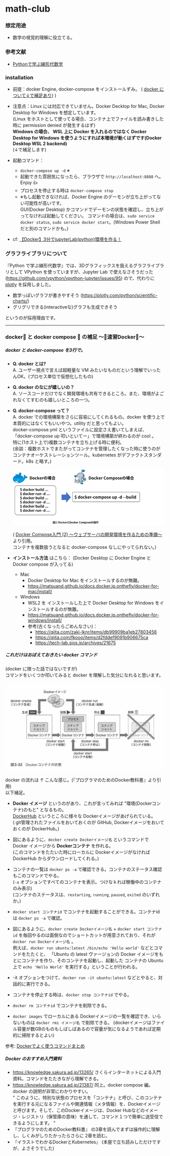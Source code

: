 # math-club

### 想定用途
- 数学の視覚的理解に役立てる。

### 参考文献
- [Pythonで学ぶ線形代数学](https://www.amazon.co.jp/dp/B08BP19MMK)


### installation

- 前提：docker Engine, docker-compose をインストールずみ。 ( [docker について↓で補足あり](#docker-%E3%81%A8-docker-compose--%E3%81%AE%E8%A3%9C%E8%B6%B3)) )

- 注意点：Linux には対応できていません。Docker Decktop for Mac, Docker Desktop for Windows を想定しています。  
 (Linux をホストとして使ってる場合、コンテナ上でファイルを読み書きした時に permission denied が発生するはず)  
 **Windows の場合、  WSL 上に Docker を入れるのではなく Docker Desktop for Windows を使うようにすれば本環境が動くはずです(Docker Desktop WSL 2 backend)**  
 (↓で補足します)
- 起動コマンド：
  - `docker-compose up -d` ※
  - 起動できた雰囲気になったら、ブラウザで `http://localhost:8888` へ。Enjoy 👍
  - プロセスを停止する時は `docker-compose stop`
  - ※もし起動できなければ、Docker Engine のデーモンが立ち上がってない可能性が高いです。  
  GUI(Docker Desktop) かコマンドでデーモンの状態を確認し、立ち上がってなければ起動してください。
  コマンドの場合は、`sudo service docker status`, `sudo service docker start`。(Windows Power Shell だと別のコマンドかも。)


- cf: [【Docker】3分でjupyterLab(python)環境を作る！](https://qiita.com/hgaiji/items/edf71435d0565257f980)

### グラフライブラリについて
『Python で学ぶ線形代数学』では、3Dグラフィックスを扱えるグラフライブラリとして VPython を使っていますが、Jupyter Lab で使えなさそうだった(https://github.com/vpython/vpython-jupyter/issues/95) ので、代わりに [plotly](https://plotly.com/python/getting-started/) を採用しました。
- 数学っぽいグラフが書きやすそう (https://plotly.com/python/scientific-charts/)
- グリグリできる(interactiveな)グラフも生成できそう

というのが採用理由です。

---

### docker🐳 と docker compose 🐙 の補足 ～🏃速習Docker🏃～
##### docker と docker-compose を3行で。

- **Q. docker とは?**  
A. ユーザー視点で言えば超軽量な VM みたいなものだという理解でいったんOK。(プロセス単位で仮想化したもの)
- **Q. docker のなにが嬉しいの？**  
A. ソースコードだけでなく開発環境も共有できるところ。また、環境がよごれなくてすむのも嬉しいところの一つ。
- **Q. docker-compose って？**  
A. docker での環境構築をさらに容易にしてくれるもの。docker を使う上で本質的にはなくてもいいやつ。utility だと思ってもよい。    
docker-compose.yml というファイルに設定さえ書いてしまえば、「docker-compose up 叩いといてー」で環境構築が終わるのが cool 。  
特に(1ホスト上で)複数コンテナを立ち上げる時に便利。  
(余談：複数ホストでまたがってコンテナを管理したくなった時に使うのがコンテナオーケストレーションツール。kubernetes がデファクトスタンダード。k8s と略す。)

  ![](./resources/docker-explained/dockervsdockercompose.png)

  ( [Docker Compose入門 (2) ～ウェブサーバの開発環境を作るための準備～](https://knowledge.sakura.ad.jp/23632/) より引用。  
  コンテナを複数扱うとなると docker-compose なしにやってられない。)


- **インストール方法** はこちら：
  (Docker Desktop に Docker Engine と Docker compose が入ってる)
  - Mac
    - Docker Desktop for Mac をインストールするのが無難。
    - https://matsuand.github.io/docs.docker.jp.onthefly/docker-for-mac/install/
  - Windows
    - WSL2 を インストールした上で Docker Desktop for Windows をインストールするのが無難。
    - https://matsuand.github.io/docs.docker.jp.onthefly/docker-for-windows/install/
    - 参考(古くなったらごめんなさい)：
      - https://qiita.com/zaki-lknr/items/db99909ba1eb27803456
      - https://qiita.com/fkooo/items/d2fddef9091b906675ca
      - https://tech-lab.sios.jp/archives/21675


##### これだけはおぼえておきたい docker コマンド
(docker に限った話ではないですが)  
コマンドをいくつか叩いてみると docker を理解した気分になれると思います。

![](./resources/docker-explained/docker-lifecycle.jpg)

docker の流れは ↑ こんな感じ。(『プログラマのためのDocker教科書』より引用)  
以下補足。

- **Docker イメージ** というのがあり、これが言ってみれば "環境(Dockerコンテナ)のもと" となるもの。  
[DockerHub](https://hub.docker.com/) というところに様々な Dockerイメージがあげられている。  
( git管理されたファイルをおいておくのが GitHub, Dockerイメージをおいておくのが DockerHub。)
- 図にあるように、`docker create Dockerイメージ名` というコマンドで Docker イメージから **Dockerコンテナ** を作れる。  
(このコマンドをたたいた時にローカルに Dockerイメージがなければ DockerHub からダウンロードしてくれる。)
- コンテナの一覧は `docker ps -a` で確認できる。コンテナのステータス確認もこのコマンドでやる。  
(`-a` オプションですべてのコンテナを表示。つけなｋれば稼働中のコンテナのみ表示)  
(コンテナのステータスは、`restarting`, `running`, `paused`, `exited` のいずれか。)

- `docker start コンテナid` でコンテナを起動することができる。コンテナid は `docker ps -a` で確認。
- 図にあるように、`docker create Dockerイメージ名` + `docker start コンテナid` を毎回やるのは面倒なのでショートカットが用意されており、それが `docker run Dockerイメージ名` 。  
例えば、`docker run ubuntu:latest /bin/echo 'Hello world'` などとコマンドをたたくと、
「Ubuntu の latest ヴァージョンの Docker イメージをもとにコンテナを作り、そのコンテナを起動し、起動した コンテナの Ubuntu 上で `echo 'Hello World'` を実行する」ということが行われる。
- -it オプションをつけて、`docker run -it ubuntu:latest` などとやると、対話的に実行できる。
- コンテナを停止する時は、`docker stop コンテナid` でやる。
- `docker rm コンテナid` でコンテナを削除できる。
- `docker images` でローカルにある Dockerイメージの一覧を確認でき、いらないものは `docker rmi イメージ名` で削除できる。
(dockerイメージはファイル容量が数GBのものもしばしばあるので容量が気になるようであれば定期的に掃除するとよい)


参考: [Dockerでよく使うコマンドまとめ](https://morizyun.github.io/docker/about-docker-command.html)

##### Docker のおすすめ入門資料
  - https://knowledge.sakura.ad.jp/13265/ さくらインターネットによる入門資料。コマンドをたたきながら理解できる。
  - https://knowledge.sakura.ad.jp/21387/ 同上。docker compose 編。docker の説明が非常にわかりやすい。  
  " このように、特別な状態のプロセスを「コンテナ」と呼び、このコンテナを実行する元になるファイルや関連情報（メタ情報）を、Dockerイメージと呼びます。そして、このDockerイメージは、Docker Hubなどのイメージ・レジストリ（保管庫の意味）を通して、コマンド１つで簡単に送受信できるようにします。 "
  - 『プログラマのためのDocker教科書』 の3章を読んでまずは操作的に理解し、しくみがしりたかったらさらに 2章を読む。
  - 『イラストでわかるDockerとKubernetes』 (本屋で立ち読みしただけですが、よさそうでした)
